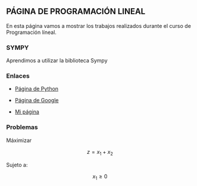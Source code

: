 <script src='https://cdnjs.cloudflare.com/ajax/libs/mathjax/2.7.5/MathJax.js?config=TeX-MML-AM_CHTML' async></script>




## PÁGINA DE PROGRAMACIÓN LINEAL

En esta página vamos a mostrar los trabajos realizados durante el curso de Programación líneal.

### SYMPY

Aprendimos a utilizar la biblioteca Sympy


### Enlaces

- [Página de Python](https://www.python.org/)

- [Página de Google](https://www.google.com.mx/)

- [Mi página](https://abigail0111.github.io/programaci-n_lineal/)

### Problemas


Máximizar

$$z=x_1 + x_2$$

Sujeto a:

$$x_1\geq 0$$